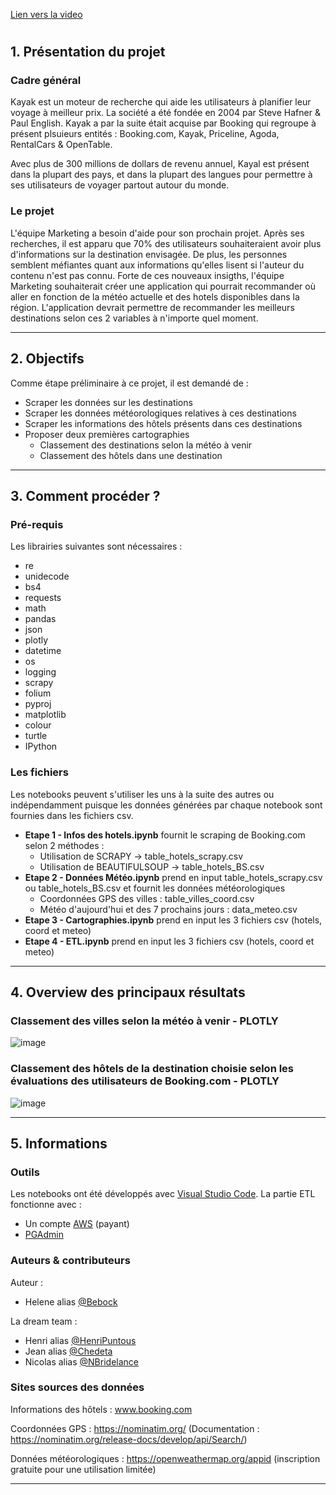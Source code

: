 
[Lien vers la video](https://share.vidyard.com/watch/UowSkv8WYvPz6LNi6pRa3x?) 
# 
## 1. Présentation du projet 

### Cadre général 

Kayak est un moteur de recherche qui aide les utilisateurs à planifier leur voyage à meilleur prix. La société a été fondée en 2004 par Steve Hafner & Paul English. Kayak a par la suite était acquise par Booking qui regroupe à présent plsuieurs entités : Booking.com, Kayak, Priceline, Agoda, RentalCars & OpenTable. 

Avec plus de 300 millions de dollars de revenu annuel, Kayal est présent dans la plupart des pays, et dans la plupart des langues pour permettre à ses utilisateurs de voyager partout autour du monde. 

### Le projet 

L'équipe Marketing a besoin d'aide pour son prochain projet. Après ses recherches, il est apparu que 70% des utilisateurs souhaiteraient avoir plus d'informations sur la destination envisagée. De plus, les personnes semblent méfiantes quant aux informations qu'elles lisent si l'auteur du contenu n'est pas connu. 
Forte de ces nouveaux insigths, l'équipe Marketing souhaiterait créer une application qui pourrait recommander où aller en fonction de la météo actuelle et des hotels disponibles dans la région. 
L'application devrait permettre de recommander les meilleurs destinations selon ces 2 variables à n'importe quel moment. 

----

## 2. Objectifs 

Comme étape préliminaire à ce projet, il est demandé de : 

  * Scraper les données sur les destinations
  * Scraper les données météorologiques relatives à ces destinations
  * Scraper les informations des hôtels présents dans ces destinations 
  * Proposer deux premières cartographies 
    * Classement des destinations selon la météo à venir
    * Classement des hôtels dans une destination 

----

## 3. Comment procéder ?

### Pré-requis

Les librairies suivantes sont nécessaires : 
  * re  
  * unidecode
  * bs4 
  * requests
  * math 
  * pandas 
  * json
  * plotly
  * datetime 
  * os 
  * logging
  * scrapy
  * folium
  * pyproj 
  * matplotlib
  * colour 
  * turtle 
  * IPython

### Les fichiers

Les notebooks peuvent s'utiliser les uns à la suite des autres ou indépendamment puisque les données générées par chaque notebook sont fournies dans les fichiers csv. 

  * **Etape 1 - Infos des hotels.ipynb** fournit le scraping de Booking.com selon 2 méthodes : 
    * Utilisation de SCRAPY -> table_hotels_scrapy.csv
    * Utilisation de BEAUTIFULSOUP -> table_hotels_BS.csv
  * **Etape 2 - Données Météo.ipynb** prend en input table_hotels_scrapy.csv ou table_hotels_BS.csv et fournit les données météorologiques
    * Coordonnées GPS des villes : table_villes_coord.csv
    * Météo d'aujourd'hui et des 7 prochains jours : data_meteo.csv
  * **Etape 3 - Cartographies.ipynb** prend en input les 3 fichiers csv (hotels, coord et meteo)
  * **Etape 4 - ETL.ipynb** prend en input les 3 fichiers csv (hotels, coord et meteo)

----

## 4. Overview des principaux résultats

### Classement des villes selon la météo à venir - PLOTLY

![image](https://user-images.githubusercontent.com/38078432/185938879-5c58982c-8cba-42a2-929d-bd354d5e131e.png)

### Classement des hôtels de la destination choisie selon les évaluations des utilisateurs de Booking.com - PLOTLY

![image](https://user-images.githubusercontent.com/38078432/185939372-e02d4dcd-254f-40d9-8ce4-9a48f8da9828.png)

----

## 5. Informations

### Outils

Les notebooks ont été développés avec [Visual Studio Code](https://code.visualstudio.com/). 
La partie ETL fonctionne avec : 
  * Un compte [AWS](https://aws.amazon.com/fr/free/?trk=36ca612a-b750-4d2d-b0c1-7d0f0863c3d2&sc_channel=ps&sc_campaign=acquisition&sc_medium=ACQ-P|PS-GO|Brand|Desktop|SU|Core-Main|Core|FR|FR|Text&ef_id=Cj0KCQjw0oyYBhDGARIsAMZEuMtC9CPjQcfap_1XnHuom22cNnmJ3V9qER5-8zeyJvnF5VtnjJOCLQUaAtoIEALw_wcB:G:s&s_kwcid=AL!4422!3!563933958237!e!!g!!aws&ef_id=Cj0KCQjw0oyYBhDGARIsAMZEuMtC9CPjQcfap_1XnHuom22cNnmJ3V9qER5-8zeyJvnF5VtnjJOCLQUaAtoIEALw_wcB:G:s&s_kwcid=AL!4422!3!563933958237!e!!g!!aws&all-free-tier.sort-by=item.additionalFields.SortRank&all-free-tier.sort-order=asc&awsf.Free%20Tier%20Types=*all&awsf.Free%20Tier%20Categories=*all) (payant) 
  * [PGAdmin](https://www.pgadmin.org/download/) 

### Auteurs & contributeurs

Auteur : 
  * Helene alias [@Bebock](https://github.com/Bebock/)

La dream team :
  * Henri alias [@HenriPuntous](https://github.com/HenriPuntous/)
  * Jean alias [@Chedeta](https://github.com/Chedeta/)
  * Nicolas alias [@NBridelance](https://github.com/NBridelance/)
  
### Sites sources des données

Informations des hôtels : www.booking.com

Coordonnées GPS : https://nominatim.org/ (Documentation : https://nominatim.org/release-docs/develop/api/Search/)

Données météorologiques : https://openweathermap.org/appid (inscription gratuite pour une utilisation limitée)


----
